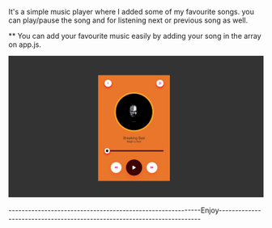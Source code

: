 It's a simple music player where I added some of my favourite songs. you can play/pause the song and for listening next or previous song as well.

   ** You can add your favourite music easily by adding your song in the array on app.js.

   ![image alt](https://github.com/Khairul25556/music-player/blob/main/music-player.JPG?raw=true)

-----------------------------------------------------------Enjoy------------------------------------------------------------------------
